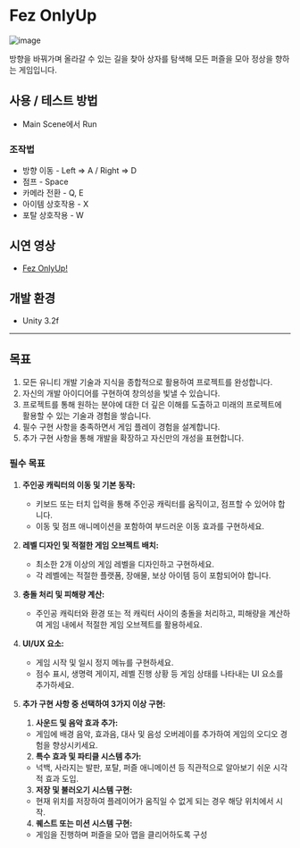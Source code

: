 # Fez OnlyUp
![image](https://github.com/3-3-Team5/Fez/assets/129590082/cb63c4dd-34b8-425c-a29f-ef5d2b1534a1)


방향을 바꿔가며 올라갈 수 있는 길을 찾아 상자를 탐색해 모든 퍼즐을 모아 정상을 향하는 게임입니다.

## 사용 / 테스트 방법
- Main Scene에서 Run
### 조작법
- 방향 이동 - Left => A / Right => D
- 점프 - Space
- 카메라 전환 - Q, E 
- 아이템 상호작용 - X
- 포탈 상호작용 - W


## 시연 영상
- [Fez OnlyUp!](https://youtu.be/wt70CkDRIkU)
  
## 개발 환경
  - Unity 3.2f
    
_______________________________________________________________________________________________________________
## 목표 
1. 모든 유니티 개발 기술과 지식을 종합적으로 활용하여 프로젝트를 완성합니다.
2. 자신의 개발 아이디어를 구현하여 창의성을 빛낼 수 있습니다.
3. 프로젝트를 통해 원하는 분야에 대한 더 깊은 이해를 도출하고 미래의 프로젝트에 활용할 수 있는 기술과 경험을 쌓습니다.
4. 필수 구현 사항을 충족하면서 게임 플레이 경험을 설계합니다.
5. 추가 구현 사항을 통해 개발을 확장하고 자신만의 개성을 표현합니다.
   
### 필수 목표
1. **주인공 캐릭터의 이동 및 기본 동작:**
    - 키보드 또는 터치 입력을 통해 주인공 캐릭터를 움직이고, 점프할 수 있어야 합니다.
    - 이동 및 점프 애니메이션을 포함하여 부드러운 이동 효과를 구현하세요.
2. **레벨 디자인 및 적절한 게임 오브젝트 배치:**
    - 최소한 2개 이상의 게임 레벨을 디자인하고 구현하세요.
    - 각 레벨에는 적절한 플랫폼, 장애물, 보상 아이템 등이 포함되어야 합니다.
3. **충돌 처리 및 피해량 계산:**
    - 주인공 캐릭터와 환경 또는 적 캐릭터 사이의 충돌을 처리하고, 피해량을 계산하여 게임 내에서 적절한 게임 오브젝트를 활용하세요.
4. **UI/UX 요소:**
    - 게임 시작 및 일시 정지 메뉴를 구현하세요.
    - 점수 표시, 생명력 게이지, 레벨 진행 상황 등 게임 상태를 나타내는 UI 요소를 추가하세요.
5. **추가 구현 사항 중 선택하여 3가지 이상 구현:**
    1) **사운드 및 음악 효과 추가:**     
      - 게임에 배경 음악, 효과음, 대사 및 음성 오버레이를 추가하여 게임의 오디오 경험을 향상시키세요.
    
    2) **특수 효과 및 파티클 시스템 추가:**     
      - 넉백, 사라지는 발판, 포탈, 퍼즐 애니메이션 등 직관적으로 알아보기 쉬운 시각적 효과 도입.
     
    3) **저장 및 불러오기 시스템 구현:**     
      - 현재 위치를 저장하여 플레이어가 움직일 수 없게 되는 경우 해당 위치에서 시작.

    4) **퀘스트 또는 미션 시스템 구현:**
      - 게임을 진행하며 퍼즐을 모아 맵을 클리어하도록 구성
